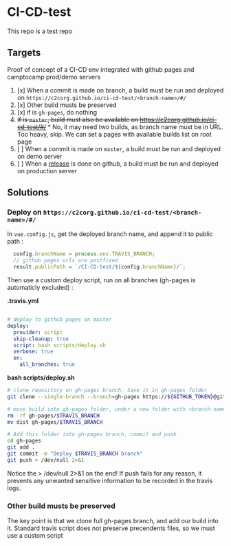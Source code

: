 # CI-CD-test
This repo is a test repo

## Targets

Proof of concept of a CI-CD env integrated with github pages and camptocamp prod/demo servers

1. [x] When a commit is made on <branch-name> branch, a build must be run and deployed on `https://c2corg.github.io/ci-cd-test/<branch-name>/#/`
  1. [x] Other build musts be preserved
  2. [x] if <branch-name> is `gh-pages`, do nothing
  3. <del>if <branch-name> is `master`, build must also be available on https://c2corg.github.io/ci-cd-test/#/</del>
    * No, it may need two builds, as branch name must be in URL. Too heavy, skip. 
      We can set a pages with available builds list on root page
2. [ ] When a commit is made on `master`, a build must be run and deployed on demo server
3. [ ] When a [release](https://github.com/c2corg/CI-CD-test/releases) is done on github, a build must be run and deployed on production server 

## Solutions

### Deploy on `https://c2corg.github.io/ci-cd-test/<branch-name>/#/`

In `vue.config.js`, get the deployed branch name, and append it to public path : 

```js
  config.branchName = process.env.TRAVIS_BRANCH;
  // github pages urls are postfixed
  result.publicPath = `/CI-CD-test/${config.branchName}/`;
```

Then use a custom deploy script, run on all branches (gh-pages is automaticly excluded) : 

**.travis.yml**
```yml

# deploy to github pages on master
deploy:
  provider: script
  skip-cleanup: true
  script: bash scripts/deploy.sh
  verbose: true
  on:
    all_branches: true
```

**bash scripts/deploy.sh**
```bash
# clone repository on gh-pages branch. Save it in gh-pages folder 
git clone --single-branch --branch=gh-pages https://${GITHUB_TOKEN}@github.com/${TRAVIS_REPO_SLUG}.git gh-pages

# move build into gh-pages folder, under a new folder with <branch-name> as name
rm -rf gh-pages/$TRAVIS_BRANCH
mv dist gh-pages/$TRAVIS_BRANCH

# Add this folder into gh-pages branch, commit and push
cd gh-pages
git add .
git commit -m "Deploy $TRAVIS_BRANCH branch"
git push > /dev/null 2>&1
```

Notice the > /dev/null 2>&1 on the end! If push fails for any reason,
it prevents any unwanted sensitive information to be recorded in the travis logs. 

### Other build musts be preserved

The key point is that we clone full gh-pages branch, and add our build into it. Standard travis script does not preserve precendents files, so we must use a custom script
